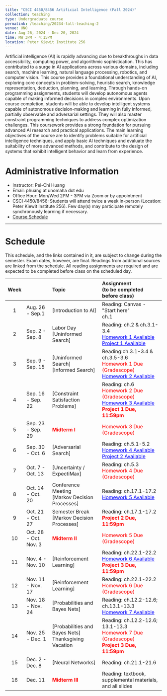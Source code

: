 ```yaml
---
title: "CSCI 4450/8456 Artificial Intelligence (Fall 2024)"
collection: teaching
type: Undergraduate course
permalink: /teaching/20234-fall-teaching-2
venue: UNO
date: Aug 26, 2024 - Dec 20, 2024
time: MW 3PM - 4:15PM
location: Peter Kiewit Institute 256 
---
```

Artificial intelligence (AI) is rapidly advancing due to breakthroughs in data accessibility, computing power, and algorithmic sophistication. This has contributed to a surge in AI applications across various domains, including search, machine learning, natural language processing, robotics, and computer vision. This course provides a foundational understanding of AI, exploring core concepts in problem-solving, heuristic search, knowledge representation, deduction, planning, and learning. Through hands-on programming assignments, students will develop autonomous agents capable of making informed decisions in complex environments. Upon course completion, students will be able to develop intelligent systems capable of autonomous decision-making and learning in fully informed, partially observable and adversarial settings. They will also master constraint programming techniques to address complex optimization challenges. This coursework provides a strong foundation for pursuing advanced AI research and practical applications. The main learning objectives of the course are to identify problems suitable for artificial intelligence techniques, and apply basic AI techniques and evaluate the suitability of more advanced methods, and contribute to the design of systems that exhibit intelligent behavior and learn from experience.

# Administrative Information
* Instructor: Pei-Chi Huang
* Email: phuang at unomaha dot edu
* Office Hour: Mon/Wed 2PM - 3PM via Zoom or by appointment
* CSCI 4450/8456: Students will attend twice a week in-person (Location: Peter Kiewit Institute 256). Few day(s) may participate remotely synchronously learning if necessary.
* [Course Schedule](#schedule)

---------------------------------------------------------------------------------------------------------------
# Schedule
This schedule, and the links contained in it, are subject to change during the semester. Exam dates, however, are final.
Readings from additional sources are linked from the schedule. All reading assignments are required and are expected to be completed before class on the scheduled day.



| Week |   	 |      		 Topic        		 | Assignment <br>(to be completed before class) |
|:----:|:----------|:------------------------------------|:----------------------------------------------|
| 1  |  Aug. 26  -   Sep.1  |   [Introduction to AI]  	 |     Reading: Canvas - "Start here"  <br> ch.1         |
| 2  |  Sep. 2  -   Sep. 8    |  Labor Day <br> [Uninformed Search]    	 |   Reading: ch.2 & ch.3.1-3.4  <br> <a href="" style="color:blue"> Homework 1 Available</a> <br> <a href="" style="color:blue">Project 1 Available</a> |
| 3  |  Sep. 9   -   Sep. 15   |  [Uninformed Search] <br>  [Informed Search]   | Reading:ch.3.1-3.4 & ch.3.5-3.6  <br> <span style="color:red"> Homework 1 Due (Gradescope)  <br> <a href="" style="color:blue"> Homework 2 Available</a>  |
| 4  |  Sep. 16  -   Sep. 22  |   [Constraint Satisfaction Problems]	 |   Reading:  ch.6    <br> <span style="color:red"> Homework 2 Due (Gradescope)  <br> <a href="" style="color:blue"> Homework 3 Available</a>  <br> <span style="color:red"> **Project 1 Due, 11:59pm**</span>  |
| 5  |  Sep. 23  -   Sep. 29  |   <span style="color:red"> **Midterm I** </span>	 |    <span style="color:red"> Homework 3 Due (Gradescope)    |
| 6  |  Sep. 30  -   Oct. 6  |   [Adversarial Search]  		 |   Reading: ch.5.1-5.2  <br> <a href="" style="color:blue"> Homework 4 Available</a>  <br> <a href="" style="color:blue">Project 2 Available</a>     |
| 7  |  Oct. 7  -   Oct. 13  	 |   [Uncertainty / ExpectiMax]  	 |    Reading: ch.5.3  <br>  <span style="color:red"> Homework 4 Due (Gradescope)  |
| 8  |  Oct. 14 - Oct. 20	|  Conference Meeting <br> [Markov Decision Processes]  |  Reading: ch.17.1-17.2 <br> <a href="" style="color:blue"> Homework 5 Available</a>  |
| 9    |   Oct. 21 - Oct. 27  |   Semester Break <br> [Markov Decision Processes]  |  Reading: ch.17.1-17.2  <br> <span style="color:red"> **Project 2 Due, 11:59pm**</span>   |
| 10  |  Oct. 28 - Oct. Nov. 3     |   <span style="color:red"> **Midterm II** </span>  |   <span style="color:red"> Homework 5 Due (Gradescope)       |
| 11  |   Nov. 4 - Nov. 10 	 |  [Reinforcement Learning]    |   Reading: ch.22.1-22.2  <br> <a href="" style="color:blue"> Homework 6 Available</a>  <br> <span style="color:red"> **Project 3 Due, 11:59pm**</span>     |
| 12  |   Nov. 11 - Nov. 17  |	[Reinforcement Learning]    |   Reading: ch.22.1-22.2 <br>   <span style="color:red"> Homework 6 Due (Gradescope)            |
| 13  |   Nov. 18  - Nov. 24  |  [Probabilities and Bayes Nets] |    Reading: ch.12.2-12.6; ch.13.1-13.3    <br> <a href="" style="color:blue"> Homework 7 Available</a>   	 |
| 14 |   Nov. 25 - Dec. 1   |  [Probabilities and Bayes Nets] <br>  Thanksgiving Vacation |    Reading: ch.12.2-12.6; 13.1-13.3   <br>   <span style="color:red"> Homework 7 Due (Gradescope)  <br> <span style="color:red"> **Project 3 Due, 11:59pm**</span>          |
| 15  | Dec. 2 - Dec. 8 	 |   [Neural Networks]		 |  Reading: ch.21.1-21.6         |
| 16  | Dec. 11  |   <span style="color:red"> **Midterm III** </span> | Reading: textbook, supplemental materials, and all slides |






